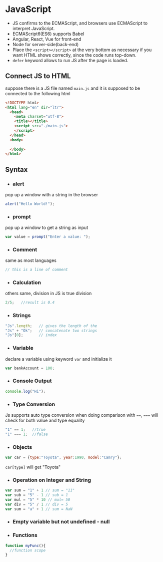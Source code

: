 # JavaScript
- JS confirms to the ECMAScript, and browsers use ECMAScript to interpret JavaScript.
- ECMAScript6(ES6) supports Babel
- Angular, React, Vue for front-end
- Node for server-side(back-end)
- Place the `<script></script>` at the very bottom as necessary if you want HTML shows correctly, since the code runs top-down.
- `defer` keyword allows to run JS after the page is loaded.

## Connect JS to HTML
suppose there is a JS file named `main.js` and it is supposed to be connected to the following html
```html
<!DOCTYPE html>
<html lang="en" dir="ltr">
  <head>
    <meta charset="utf-8">
    <title></title>
    <script src="./main.js">
    </script>
  </head>
  <body>
    
  </body>
</html>
```

## Syntax
- ### alert
pop up a window with a string in the browser
```Javascript
alert("Hello World!");
```
- ### prompt
pop up a window to get a string as input
```Javascript
var value = prompt("Enter a value: ");
```
- ### Comment
same as most languages
```Javascript
// this is a line of comment
```
- ### Calculation
others same, division in JS is true division
```Javascript
2/5;   //result is 0.4
```
- ### Strings
```Javascript
"Js".length;   // gives the length of the 
"Js" + "Ok";   // concatenate two strings
"Js"[0];       // index
```
- ### Variable
declare a variable using keyword `var` and initialize it
```Javascript
var bankAccount = 100;
```
- ### Console Output
```Javascript
console.log("Hi");
```
- ### Type Conversion
Js supports auto type conversion when doing comparison with `==`, `===` will check for both value and type equality
```Javascript
"1" == 1;   //true
"1" === 1;  //false
```
- ### Objects
```Javascript
var car = {type:"Toyota", year:1990, model:"Camry"};
```
`car[type]` will get "Toyota"

- ### Operation on Integer and String
 ```Javascript
 var sum = "1" + 1 // sum = "11"
 var sub = "5" - 1 // sub = 1
 var mul = "5" * 10 // mul= 50
 var div = "5" / 1 // div = 5
 var sum = "a" + 1 // sum = NaN
 ```

- ### Empty variable but not undefined - null

- ### Functions
```Javascript
function myFunc(){
  //function scope
}
```
